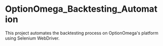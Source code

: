 # OptionOmega_Backtesting_Automation
This project automates the backtesting process on OptionOmega's platform using Selenium WebDriver.
